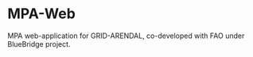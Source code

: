 
# MPA-Web

MPA web-application for GRID-ARENDAL, co-developed with FAO under BlueBridge project.


